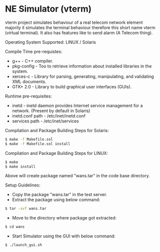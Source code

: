 # NE Simulator (vterm)

vterm project simulates behaviour of a real telecom network element majorily it simulates the terminal behaviour therefore this short name vterm (virtual terminal).
It also has features like to send alarm (A Telecom thing).

Operating System Supported:
LINUX / Solaris

Compile Time pre-requistes:
  - g++ - C++ compiler.
  - pkg-config - Too to retrieve information about installed libraries in the system.
  - xerces-c - Library for parsing, generating, manipulating, and validating XML documents.
  - GTK+ 2.0 - Library to build graphical user interfaces (GUIs).

Runtime pre-requisites:
  - inetd - inetd daemon provides Internet service management for a network. (Present by default in Solaris)
  - inetd.conf path - /etc/inet/inetd.conf
  - services path - /etc/inet/services

Compilation and Package Building Steps for Solaris:
```sh
$ make -f Makefile.sol
$ make -f Makefile.sol install
```
Compilation and Package Building Steps for LINUX:
```sh
$ make
$ make install
```

Above will create package named "wans.tar" in the code base directory.

Setup Guidelines:
  - Copy the package "wans.tar" in the test server.
  - Extract the package using below command:
```sh
$ tar -xvf wans.tar
```
  - Move to the directory where package got extracted:
```sh
$ cd wans
```
  - Start Simulator using the GUI with below command:
```sh
$ ./launch_gui.sh
```
